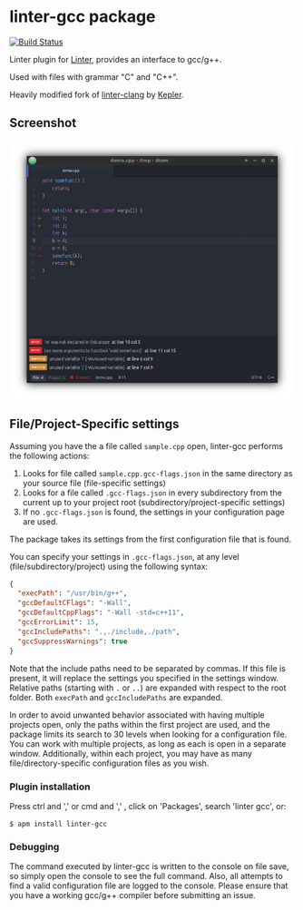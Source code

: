 # linter-gcc package
[![Build Status](https://travis-ci.org/hebaishi/linter-gcc.svg?branch=master)](https://travis-ci.org/hebaishi/linter-gcc)

Linter plugin for [Linter](https://github.com/AtomLinter/Linter), provides an interface to gcc/g++.

Used with files with grammar "C" and "C++".

Heavily modified fork of [linter-clang](https://github.com/AtomLinter/linter-clang) by [Kepler](https://github.com/k2b6s9j).

## Screenshot

![linter-gcc screenshot](https://github.com/hebaishi/images/blob/master/lintergcc-screenshot.png?raw=true)

## File/Project-Specific settings

Assuming you have the a file called ```sample.cpp``` open, linter-gcc performs the following actions:
1. Looks for file called ```sample.cpp.gcc-flags.json``` in the same directory as your source file (file-specific settings)
2. Looks for a file called ```.gcc-flags.json``` in every subdirectory from the current up to your project root (subdirectory/project-specific settings)
3. If no ```.gcc-flags.json``` is found, the settings in your configuration page are used.

The package takes its settings from the first configuration file that is found.

You can specify your settings in ```.gcc-flags.json```, at any level (file/subdirectory/project) using the following syntax:

```json
{
  "execPath": "/usr/bin/g++",
  "gccDefaultCFlags": "-Wall",
  "gccDefaultCppFlags": "-Wall -std=c++11",
  "gccErrorLimit": 15,
  "gccIncludePaths": ".,./include,./path",
  "gccSuppressWarnings": true
}
```

Note that the include paths need to be separated by commas. If this file is present, it will replace the settings you specified in the settings window. Relative paths (starting with ```.``` or ```..```) are expanded with respect to the root folder. Both ```execPath``` and ```gccIncludePaths``` are expanded.

In order to avoid unwanted behavior associated with having multiple projects open, only the paths within the first project are used, and the package limits its search to 30 levels when looking for a configuration file. You can work with multiple projects, as long as each is open in a separate window. Additionally, within each project, you may have as many file/directory-specific configuration files as you wish.

### Plugin installation
Press ctrl and ',' or cmd and ',' , click on 'Packages', search 'linter gcc', or:
```
$ apm install linter-gcc
```
### Debugging
The command executed by linter-gcc is written to the console on file save, so simply open the console to see the full command. Also, all attempts to find a valid configuration file are logged to the console. Please ensure that you have a working gcc/g++ compiler before submitting an issue.
